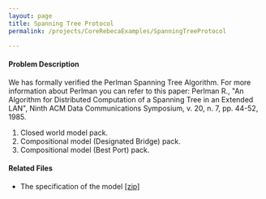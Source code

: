 ```yaml
---
layout: page
title: Spanning Tree Protocol
permalink: /projects/CoreRebecaExamples/SpanningTreeProtocol

---
```


#### Problem Description
We has formally verified the Perlman Spanning Tree Algorithm. For more information about Perlman you can refer to this paper:
Perlman R., "An Algorithm for Distributed Computation of a Spanning Tree in an Extended LAN", Ninth ACM Data Communications Symposium, v. 20, n. 7, pp. 44-52, 1985.

1. Closed world model pack.
1. Compositional model (Designated Bridge) pack.
1. Compositional model (Best Port) pack.

#### Related Files
* The specification of the model [ [zip] ](/assets/projects/Sysfier/case-studies/Spanning-Tree-Protocol-Best-Port.zip)
